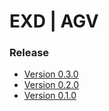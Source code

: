 # EXD | AGV #

### Release ###
* [Version 0.3.0](./release.md)
* [Version 0.2.0](./release.md)
* [Version 0.1.0](./release.md)
